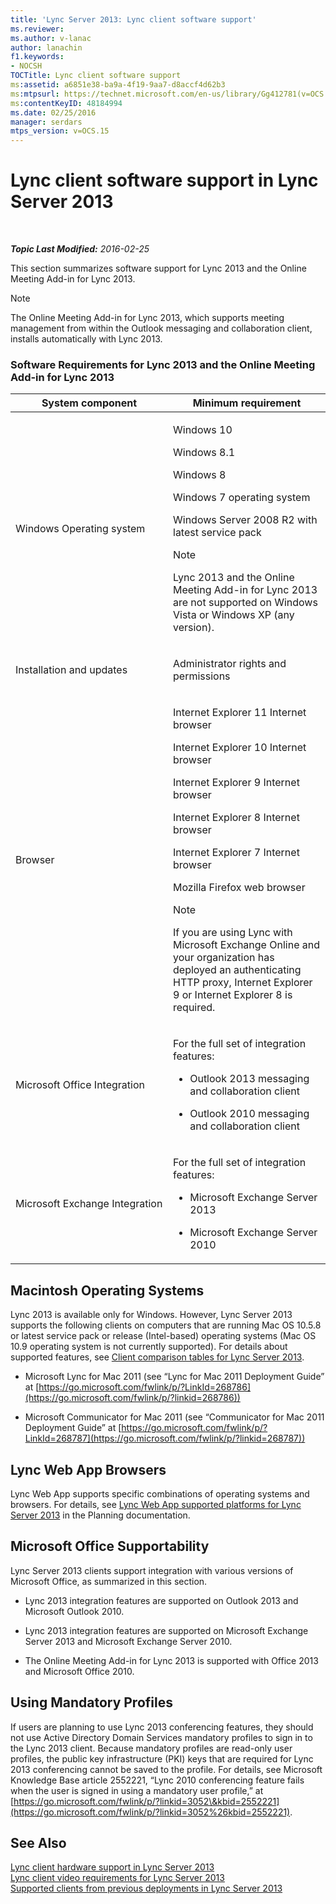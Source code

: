 ```yaml
---
title: 'Lync Server 2013: Lync client software support'
ms.reviewer: 
ms.author: v-lanac
author: lanachin
f1.keywords:
- NOCSH
TOCTitle: Lync client software support
ms:assetid: a6851e38-ba9a-4f19-9aa7-d8accf4d62b3
ms:mtpsurl: https://technet.microsoft.com/en-us/library/Gg412781(v=OCS.15)
ms:contentKeyID: 48184994
ms.date: 02/25/2016
manager: serdars
mtps_version: v=OCS.15
---
```


<div data-xmlns="http://www.w3.org/1999/xhtml">

<div class="topic" data-xmlns="http://www.w3.org/1999/xhtml" data-msxsl="urn:schemas-microsoft-com:xslt" data-cs="https://msdn.microsoft.com/">

<div data-asp="https://msdn2.microsoft.com/asp">

# Lync client software support in Lync Server 2013

</div>

<div id="mainSection">

<div id="mainBody">

<span> </span>

_**Topic Last Modified:** 2016-02-25_

This section summarizes software support for Lync 2013 and the Online Meeting Add-in for Lync 2013.

<div>


> [!NOTE]  
> The Online Meeting Add-in for Lync 2013, which supports meeting management from within the Outlook messaging and collaboration client, installs automatically with Lync 2013.



</div>

### Software Requirements for Lync 2013 and the Online Meeting Add-in for Lync 2013

<table>
<colgroup>
<col style="width: 50%" />
<col style="width: 50%" />
</colgroup>
<thead>
<tr class="header">
<th>System component</th>
<th>Minimum requirement</th>
</tr>
</thead>
<tbody>
<tr class="odd">
<td><p>Windows Operating system</p></td>
<td><p>Windows 10</p>
<p>Windows 8.1</p>
<p>Windows 8</p>
<p>Windows 7 operating system</p>
<p>Windows Server 2008 R2 with latest service pack</p>
<div>

> [!NOTE]  
> Lync 2013 and the Online Meeting Add-in for Lync 2013 are not supported on Windows Vista or Windows XP (any version).


</div></td>
</tr>
<tr class="even">
<td><p>Installation and updates</p></td>
<td><p>Administrator rights and permissions</p></td>
</tr>
<tr class="odd">
<td><p>Browser</p></td>
<td><p>Internet Explorer 11 Internet browser</p>
<p>Internet Explorer 10 Internet browser</p>
<p>Internet Explorer 9 Internet browser</p>
<p>Internet Explorer 8 Internet browser</p>
<p>Internet Explorer 7 Internet browser</p>
<p>Mozilla Firefox web browser</p>
<div>

> [!NOTE]  
> If you are using Lync with Microsoft Exchange Online and your organization has deployed an authenticating HTTP proxy, Internet Explorer 9 or Internet Explorer 8 is required.


</div></td>
</tr>
<tr class="even">
<td><p>Microsoft Office Integration</p></td>
<td><p>For the full set of integration features:</p>
<ul>
<li><p>Outlook 2013 messaging and collaboration client</p></li>
<li><p>Outlook 2010 messaging and collaboration client</p></li>
</ul></td>
</tr>
<tr class="odd">
<td><p>Microsoft Exchange Integration</p></td>
<td><p>For the full set of integration features:</p>
<ul>
<li><p>Microsoft Exchange Server 2013</p></li>
<li><p>Microsoft Exchange Server 2010</p></li>
</ul></td>
</tr>
</tbody>
</table>


<div>

## Macintosh Operating Systems

Lync 2013 is available only for Windows. However, Lync Server 2013 supports the following clients on computers that are running Mac OS 10.5.8 or latest service pack or release (Intel-based) operating systems (Mac OS 10.9 operating system is not currently supported). For details about supported features, see [Client comparison tables for Lync Server 2013](lync-server-2013-desktop-client-comparison-tables.md).

  - Microsoft Lync for Mac 2011 (see “Lync for Mac 2011 Deployment Guide” at [https://go.microsoft.com/fwlink/p/?LinkId=268786](https://go.microsoft.com/fwlink/p/?linkid=268786))

  - Microsoft Communicator for Mac 2011 (see “Communicator for Mac 2011 Deployment Guide” at [https://go.microsoft.com/fwlink/p/?LinkId=268787](https://go.microsoft.com/fwlink/p/?linkid=268787))

</div>

<div>

## Lync Web App Browsers

Lync Web App supports specific combinations of operating systems and browsers. For details, see [Lync Web App supported platforms for Lync Server 2013](lync-server-2013-lync-web-app-supported-platforms.md) in the Planning documentation.

</div>

<div>

## Microsoft Office Supportability

Lync Server 2013 clients support integration with various versions of Microsoft Office, as summarized in this section.

  - Lync 2013 integration features are supported on Outlook 2013 and Microsoft Outlook 2010.

  - Lync 2013 integration features are supported on Microsoft Exchange Server 2013 and Microsoft Exchange Server 2010.

  - The Online Meeting Add-in for Lync 2013 is supported with Office 2013 and Microsoft Office 2010.

</div>

<div>

## Using Mandatory Profiles

If users are planning to use Lync 2013 conferencing features, they should not use Active Directory Domain Services mandatory profiles to sign in to the Lync 2013 client. Because mandatory profiles are read-only user profiles, the public key infrastructure (PKI) keys that are required for Lync 2013 conferencing cannot be saved to the profile. For details, see Microsoft Knowledge Base article 2552221, “Lync 2010 conferencing feature fails when the user is signed in using a mandatory user profile,” at [https://go.microsoft.com/fwlink/p/?linkid=3052\&kbid=2552221](https://go.microsoft.com/fwlink/p/?linkid=3052%26kbid=2552221).

</div>

<div>

## See Also


[Lync client hardware support in Lync Server 2013](lync-server-2013-lync-client-hardware-support.md)  
[Lync client video requirements for Lync Server 2013](lync-server-2013-lync-client-video-requirements.md)  
[Supported clients from previous deployments in Lync Server 2013](lync-server-2013-supported-clients-from-previous-deployments.md)  
  

</div>

</div>

<span> </span>

</div>

</div>

</div>

